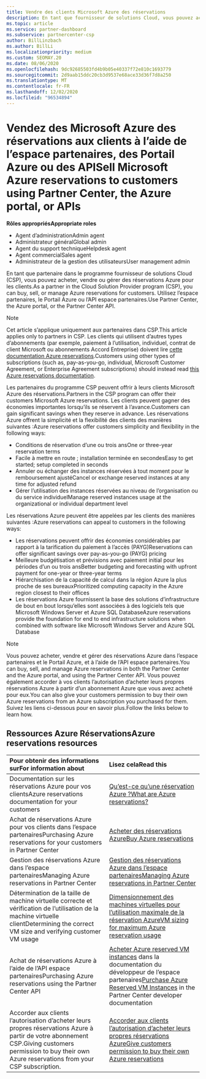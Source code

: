 ```yaml
---
title: Vendre des clients Microsoft Azure des réservations
description: En tant que fournisseur de solutions Cloud, vous pouvez acheter, vendre ou gérer des réservations Azure pour les clients. Utilisez l’espace partenaires, le Portail Azure ou l’API espace partenaires.
ms.topic: article
ms.service: partner-dashboard
ms.subservice: partnercenter-csp
author: BillLinzbach
ms.author: BillLi
ms.localizationpriority: medium
ms.custom: SEOMAY.20
ms.date: 08/06/2020
ms.openlocfilehash: 9dc92685503fd4b9b05e40337f72e810c1693779
ms.sourcegitcommit: 2d9aab15ddc20cb3d9537e68ace33d36f7d8a250
ms.translationtype: MT
ms.contentlocale: fr-FR
ms.lasthandoff: 12/02/2020
ms.locfileid: "96534894"
---
```

# <a name="sell-microsoft-azure-reservations-to-customers-using-partner-center-the-azure-portal-or-apis"></a><span data-ttu-id="d78f3-104">Vendez des Microsoft Azure des réservations aux clients à l’aide de l’espace partenaires, des Portail Azure ou des API</span><span class="sxs-lookup"><span data-stu-id="d78f3-104">Sell Microsoft Azure reservations to customers using Partner Center, the Azure portal, or APIs</span></span>

<span data-ttu-id="d78f3-105">**Rôles appropriés**</span><span class="sxs-lookup"><span data-stu-id="d78f3-105">**Appropriate roles**</span></span>

- <span data-ttu-id="d78f3-106">Agent d’administration</span><span class="sxs-lookup"><span data-stu-id="d78f3-106">Admin agent</span></span>
- <span data-ttu-id="d78f3-107">Administrateur général</span><span class="sxs-lookup"><span data-stu-id="d78f3-107">Global admin</span></span>
- <span data-ttu-id="d78f3-108">Agent du support technique</span><span class="sxs-lookup"><span data-stu-id="d78f3-108">Helpdesk agent</span></span>
- <span data-ttu-id="d78f3-109">Agent commercial</span><span class="sxs-lookup"><span data-stu-id="d78f3-109">Sales agent</span></span>
- <span data-ttu-id="d78f3-110">Administrateur de la gestion des utilisateurs</span><span class="sxs-lookup"><span data-stu-id="d78f3-110">User management admin</span></span>

<span data-ttu-id="d78f3-111">En tant que partenaire dans le programme fournisseur de solutions Cloud (CSP), vous pouvez acheter, vendre ou gérer des réservations Azure pour les clients.</span><span class="sxs-lookup"><span data-stu-id="d78f3-111">As a partner in the Cloud Solution Provider program (CSP), you can buy, sell, or manage Azure reservations for customers.</span></span> <span data-ttu-id="d78f3-112">Utilisez l’espace partenaires, le Portail Azure ou l’API espace partenaires.</span><span class="sxs-lookup"><span data-stu-id="d78f3-112">Use Partner Center, the Azure portal, or the Partner Center API.</span></span>

> [!NOTE]
> <span data-ttu-id="d78f3-113">Cet article s’applique uniquement aux partenaires dans CSP.</span><span class="sxs-lookup"><span data-stu-id="d78f3-113">This article applies only to partners in CSP.</span></span> <span data-ttu-id="d78f3-114">Les clients qui utilisent d’autres types d’abonnements (par exemple, paiement à l’utilisation, individuel, contrat de client Microsoft ou abonnements Accord Entreprise) doivent lire [cette documentation Azure reservations](/azure/cost-management-billing/reservations).</span><span class="sxs-lookup"><span data-stu-id="d78f3-114">Customers using other types of subscriptions (such as, pay-as-you-go, individual, Microsoft Customer Agreement, or Enterprise Agreement subscriptions) should instead read [this Azure reservations documentation](/azure/cost-management-billing/reservations).</span></span>

<span data-ttu-id="d78f3-115">Les partenaires du programme CSP peuvent offrir à leurs clients Microsoft Azure des réservations.</span><span class="sxs-lookup"><span data-stu-id="d78f3-115">Partners in the CSP program can offer their customers Microsoft Azure reservations.</span></span> <span data-ttu-id="d78f3-116">Les clients peuvent gagner des économies importantes lorsqu’ils se réservent à l’avance.</span><span class="sxs-lookup"><span data-stu-id="d78f3-116">Customers can gain significant savings when they reserve in advance.</span></span> <span data-ttu-id="d78f3-117">Les réservations Azure offrent la simplicité et la flexibilité des clients des manières suivantes :</span><span class="sxs-lookup"><span data-stu-id="d78f3-117">Azure reservations offer customers simplicity and flexibility in the following ways:</span></span>

- <span data-ttu-id="d78f3-118">Conditions de réservation d’une ou trois ans</span><span class="sxs-lookup"><span data-stu-id="d78f3-118">One or three-year reservation terms</span></span>
- <span data-ttu-id="d78f3-119">Facile à mettre en route ; installation terminée en secondes</span><span class="sxs-lookup"><span data-stu-id="d78f3-119">Easy to get started; setup completed in seconds</span></span>
- <span data-ttu-id="d78f3-120">Annuler ou échanger des instances réservées à tout moment pour le remboursement ajusté</span><span class="sxs-lookup"><span data-stu-id="d78f3-120">Cancel or exchange reserved instances at any time for adjusted refund</span></span>
- <span data-ttu-id="d78f3-121">Gérer l’utilisation des instances réservées au niveau de l’organisation ou du service individuel</span><span class="sxs-lookup"><span data-stu-id="d78f3-121">Manage reserved instances usage at the organizational or individual department level</span></span>

<span data-ttu-id="d78f3-122">Les réservations Azure peuvent être appelées par les clients des manières suivantes :</span><span class="sxs-lookup"><span data-stu-id="d78f3-122">Azure reservations can appeal to customers in the following ways:</span></span>

- <span data-ttu-id="d78f3-123">Les réservations peuvent offrir des économies considérables par rapport à la tarification du paiement à l’accès (PAYG)</span><span class="sxs-lookup"><span data-stu-id="d78f3-123">Reservations can offer significant savings over pay-as-you-go (PAYG) pricing</span></span>
- <span data-ttu-id="d78f3-124">Meilleure budgétisation et prévisions avec paiement initial pour les périodes d’un ou trois ans</span><span class="sxs-lookup"><span data-stu-id="d78f3-124">Better budgeting and forecasting with upfront payment for one-year or three-year terms</span></span>
- <span data-ttu-id="d78f3-125">Hiérarchisation de la capacité de calcul dans la région Azure la plus proche de ses bureaux</span><span class="sxs-lookup"><span data-stu-id="d78f3-125">Prioritized computing capacity in the Azure region closest to their offices</span></span>
- <span data-ttu-id="d78f3-126">Les réservations Azure fournissent la base des solutions d’infrastructure de bout en bout lorsqu’elles sont associées à des logiciels tels que Microsoft Windows Server et Azure SQL Database</span><span class="sxs-lookup"><span data-stu-id="d78f3-126">Azure reservations provide the foundation for end to end infrastructure solutions when combined with software like Microsoft Windows Server and Azure SQL Database</span></span>

>[!NOTE]
> <span data-ttu-id="d78f3-127">Vous pouvez acheter, vendre et gérer des réservations Azure dans l’espace partenaires et le Portail Azure, et à l’aide de l’API espace partenaires.</span><span class="sxs-lookup"><span data-stu-id="d78f3-127">You can buy, sell, and manage Azure reservations in both the Partner Center and the Azure portal, and using the Partner Center API.</span></span> <span data-ttu-id="d78f3-128">Vous pouvez également accorder à vos clients l’autorisation d’acheter leurs propres réservations Azure à partir d’un abonnement Azure que vous avez acheté pour eux.</span><span class="sxs-lookup"><span data-stu-id="d78f3-128">You can also give your customers permission to buy their own Azure reservations from an Azure subscription you purchased for them.</span></span> <span data-ttu-id="d78f3-129">Suivez les liens ci-dessous pour en savoir plus.</span><span class="sxs-lookup"><span data-stu-id="d78f3-129">Follow the links below to learn how.</span></span>

## <a name="azure-reservations-resources"></a><span data-ttu-id="d78f3-130">Ressources Azure Réservations</span><span class="sxs-lookup"><span data-stu-id="d78f3-130">Azure reservations resources</span></span>

|<span data-ttu-id="d78f3-131">**Pour obtenir des informations sur**</span><span class="sxs-lookup"><span data-stu-id="d78f3-131">**For information about**</span></span>   |<span data-ttu-id="d78f3-132">**Lisez cela**</span><span class="sxs-lookup"><span data-stu-id="d78f3-132">**Read this**</span></span>    |
|:-----------------------------|:-----------------|
| <span data-ttu-id="d78f3-133">Documentation sur les réservations Azure pour vos clients</span><span class="sxs-lookup"><span data-stu-id="d78f3-133">Azure reservations documentation for your customers</span></span> | [<span data-ttu-id="d78f3-134">Qu’est-ce qu’une réservation Azure ?</span><span class="sxs-lookup"><span data-stu-id="d78f3-134">What are Azure reservations?</span></span>](/azure/billing/billing-save-compute-costs-reservations)
|<span data-ttu-id="d78f3-135">Achat de réservations Azure pour vos clients dans l’espace partenaires</span><span class="sxs-lookup"><span data-stu-id="d78f3-135">Purchasing Azure reservations for your customers in Partner Center</span></span>   |[<span data-ttu-id="d78f3-136">Acheter des réservations Azure</span><span class="sxs-lookup"><span data-stu-id="d78f3-136">Buy Azure reservations</span></span>](azure-reservations-buying.md)
|<span data-ttu-id="d78f3-137">Gestion des réservations Azure dans l’espace partenaires</span><span class="sxs-lookup"><span data-stu-id="d78f3-137">Managing Azure reservations in Partner Center</span></span> | [<span data-ttu-id="d78f3-138">Gestion des réservations Azure dans l’espace partenaires</span><span class="sxs-lookup"><span data-stu-id="d78f3-138">Managing Azure reservations in Partner Center</span></span>](azure-reservations-manage.md)
|<span data-ttu-id="d78f3-139">Détermination de la taille de machine virtuelle correcte et vérification de l’utilisation de la machine virtuelle client</span><span class="sxs-lookup"><span data-stu-id="d78f3-139">Determining the correct VM size and verifying customer VM usage</span></span>   |[<span data-ttu-id="d78f3-140">Dimensionnement des machines virtuelles pour l’utilisation maximale de la réservation Azure</span><span class="sxs-lookup"><span data-stu-id="d78f3-140">VM sizing for maximum Azure reservation usage</span></span>](azure-usage.md)   |
|<span data-ttu-id="d78f3-141">Achat de réservations Azure à l’aide de l’API espace partenaires</span><span class="sxs-lookup"><span data-stu-id="d78f3-141">Purchasing Azure reservations using the Partner Center API</span></span> | <span data-ttu-id="d78f3-142">[Acheter Azure reserved VM instances](/partner-center/develop/purchase-azure-reservations) dans la documentation du développeur de l’espace partenaires</span><span class="sxs-lookup"><span data-stu-id="d78f3-142">[Purchase Azure Reserved VM Instances](/partner-center/develop/purchase-azure-reservations) in the Partner Center developer documentation</span></span>   |
|<span data-ttu-id="d78f3-143">Accorder aux clients l’autorisation d’acheter leurs propres réservations Azure à partir de votre abonnement CSP.</span><span class="sxs-lookup"><span data-stu-id="d78f3-143">Giving customers permission to buy their own Azure reservations from your CSP subscription.</span></span> | [<span data-ttu-id="d78f3-144">Accorder aux clients l’autorisation d’acheter leurs propres réservations Azure</span><span class="sxs-lookup"><span data-stu-id="d78f3-144">Give customers permission to buy their own Azure reservations</span></span>](give-customers-permission.md)   |